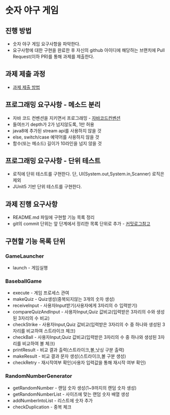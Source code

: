 # 숫자 야구 게임
## 진행 방법
* 숫자 야구 게임 요구사항을 파악한다.
* 요구사항에 대한 구현을 완료한 후 자신의 github 아이디에 해당하는 브랜치에 Pull Request(이하 PR)를 통해 과제를 제출한다.

## 과제 제출 과정
* [과제 제출 방법](https://github.com/next-step/nextstep-docs/tree/master/precourse)

## 프로그래밍 요구사항 - 메소드 분리
* 자바 코드 컨벤션을 지키면서 프로그래밍 - [자바코드컨벤션](https://naver.github.io/hackday-conventions-java/)
* 들여쓰기 depth가 2가 넘지않도록, 1만 허용
* java8에 추가된 stream api를 사용하지 않을 것
* else, switch/case 예약어를 사용하지 않을 것
* 함수(또는 메소드) 길이가 10라인을 넘지 않을 것

## 프로그래밍 요구사항 - 단위 테스트
* 로직에 단위 테스트를 구현한다. 단, UI(System.out,System.in,Scanner) 로직은 제외
* JUnit5 기반 단위 테스트를 구현한다.

## 과제 진행 요구사항
* README.md 파일에 구현할 기능 목록 정리
* git의 commit 단위는 앞 단계에서 정리한 목록 단위로 추가 - [커밋로그참고](https://gist.github.com/stephenparish/9941e89d80e2bc58a153)

## 구현할 기능 목록 단위
### GameLauncher
* launch - 게임실행

### BaseballGame
* execute - 게임 프로세스 관여
* makeQuiz - Quiz생성(중복되지않는 3개의 숫자 생성)
* receiveInput - 사용자Input받기(사용자에게 3자리의 수 입력받기)
* compareQuizAndInput - 사용자Input,Quiz 값비교(입력받은 3자리의 수와 생성된 3자리의 수 비교)
* checkStrike - 사용자Input,Quiz 값비교(입력받은 3자리의 수 중 하나와 생성된 3자리를 비교하여 스트라이크 체크)
* checkBall - 사용자Input,Quiz 값비교(입력받은 3자리의 수 중 하나와 생성된 3자리를 비교하여 볼 체크)
* printResult - 비교 결과 출력(스트라이크,볼,낫싱 구분 출력)
* makeResult - 비교 결과 문자 생성(스트라이크,볼 구분 생성)
* checkRetry - 재시작여부 확인(사용자 입력값을 통해 재시작 여부 확인)

### RandomNumberGenerator
* getRandomNumber - 랜덤 숫자 생성(1~9까지의 랜덤 숫자 생성)
* getRandomNumberList - 사이즈에 맞는 랜덤 숫자 배열 생성
* addNumberIntoList - 리스트에 숫자 추가
* checkDuplication - 중복 체크

